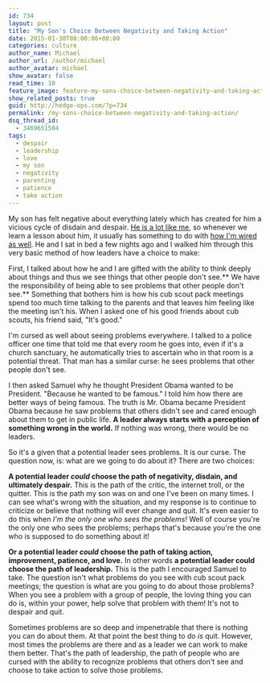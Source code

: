 ```yaml
---
id: 734
layout: post
title: "My Son's Choice Between Negativity and Taking Action"
date: 2015-01-30T08:00:06+00:00
categories: culture
author_name: Michael
author_url: /author/michael
author_avatar: michael
show_avatar: false
read_time: 10
feature_image: feature-my-sons-choice-between-negativity-and-taking-action 
show_related_posts: true 
guid: http://hedge-ops.com/?p=734
permalink: /my-sons-choice-between-negativity-and-taking-action/
dsq_thread_id:
  - 3469651584
tags:
  - despair
  - leadership
  - love
  - my son
  - negativity
  - parenting
  - patience
  - take action
---
```

My son has felt negative about everything lately which has created for him a vicious cycle of disdain and despair. [He is a lot like me](/embrace-difficulty/ "Embrace Difficulty"), so whenever we learn a lesson about him, it usually has something to do with [how I'm wired as well](/failure-the-catalyst/ "Failure the Catalyst"). He and I sat in bed a few nights ago and I walked him through this very basic method of how leaders have a choice to make:<!--more-->

First, I talked about how he and I are gifted with the ability to think deeply about things and thus we see things that other people don't see.** We have the responsibility of being able to see problems that other people don't see.** Something that bothers him is how his cub scout pack meetings spend too much time talking to the parents and that leaves him feeling like the meeting isn't his. When I asked one of his good friends about cub scouts, his friend said, "It's good."

I'm cursed as well about seeing problems everywhere. I talked to a police officer one time that told me that every room he goes into, even if it's a church sanctuary, he automatically tries to ascertain who in that room is a potential threat. That man has a similar curse: he sees problems that other people don't see.

I then asked Samuel why he thought President Obama wanted to be President. "Because he wanted to be famous." I told him how there are better ways of being famous. The truth is Mr. Obama became President Obama because he saw problems that others didn't see and cared enough about them to get in public life. **A leader always starts with a perception of something wrong in the world.** If nothing was wrong, there would be no leaders.

So it's a given that a potential leader sees problems. It is our curse. The question now, is: what are we going to do about it? There are two choices:

**A potential leader _could_ choose the path of negativity, disdain, and ultimately despair.** This is the path of the critic, the internet troll, or the quitter. This is the path my son was on and one I've been on many times. I can see what's wrong with the situation, and my response is to continue to criticize or believe that nothing will ever change and quit. It's even easier to do this when _I'm the only one who sees the problems!_ Well of course you're the only one who sees the problems; perhaps that's because you're the one who is supposed to do something about it!

**Or a potential leader _could_ choose the path of taking action, improvement, patience, and love.** In other words **a potential leader could choose the path of leadership.** This is the path I encouraged Samuel to take. The question isn't what problems do you see with cub scout pack meetings; the question is what are you going to do about those problems? When you see a problem with a group of people, the loving thing you can do is, within your power, help solve that problem with them! It's not to despair and quit.

Sometimes problems are so deep and impenetrable that there is nothing you can do about them. At that point the best thing to do _is_ quit. However, most times the problems are there and as a leader we can work to make them better. That's the path of leadership, the path of people who are cursed with the ability to recognize problems that others don't see and choose to take action to solve those problems.